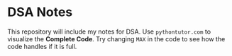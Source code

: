 # DSA Notes
 
This repository will include my notes for DSA. Use `pythontutor.com` to visualize the **Complete Code**. Try changing `MAX` in the code to see how the code handles if it is full.